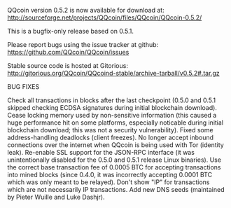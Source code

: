 QQcoin version 0.5.2 is now available for download at:
http://sourceforge.net/projects/QQcoin/files/QQcoin/QQcoin-0.5.2/

This is a bugfix-only release based on 0.5.1.

Please report bugs using the issue tracker at github:
https://github.com/QQcoin/QQcoin/issues

Stable source code is hosted at Gitorious:
http://gitorious.org/QQcoin/QQcoind-stable/archive-tarball/v0.5.2#.tar.gz

BUG FIXES

Check all transactions in blocks after the last checkpoint (0.5.0 and 0.5.1 skipped checking ECDSA signatures during initial blockchain download).
Cease locking memory used by non-sensitive information (this caused a huge performance hit on some platforms, especially noticable during initial blockchain download; this was
not a security vulnerability).
Fixed some address-handling deadlocks (client freezes).
No longer accept inbound connections over the internet when QQcoin is being used with Tor (identity leak).
Re-enable SSL support for the JSON-RPC interface (it was unintentionally disabled for the 0.5.0 and 0.5.1 release Linux binaries).
Use the correct base transaction fee of 0.0005 BTC for accepting transactions into mined blocks (since 0.4.0, it was incorrectly accepting 0.0001 BTC which was only meant to be relayed).
Don't show "IP" for transactions which are not necessarily IP transactions.
Add new DNS seeds (maintained by Pieter Wuille and Luke Dashjr).
